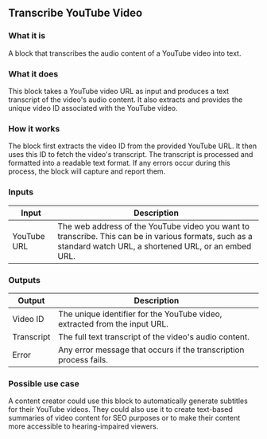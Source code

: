 ## Transcribe YouTube Video

### What it is
A block that transcribes the audio content of a YouTube video into text.

### What it does
This block takes a YouTube video URL as input and produces a text transcript of the video's audio content. It also extracts and provides the unique video ID associated with the YouTube video.

### How it works
The block first extracts the video ID from the provided YouTube URL. It then uses this ID to fetch the video's transcript. The transcript is processed and formatted into a readable text format. If any errors occur during this process, the block will capture and report them.

### Inputs
| Input | Description |
|-------|-------------|
| YouTube URL | The web address of the YouTube video you want to transcribe. This can be in various formats, such as a standard watch URL, a shortened URL, or an embed URL. |

### Outputs
| Output | Description |
|--------|-------------|
| Video ID | The unique identifier for the YouTube video, extracted from the input URL. |
| Transcript | The full text transcript of the video's audio content. |
| Error | Any error message that occurs if the transcription process fails. |

### Possible use case
A content creator could use this block to automatically generate subtitles for their YouTube videos. They could also use it to create text-based summaries of video content for SEO purposes or to make their content more accessible to hearing-impaired viewers.


